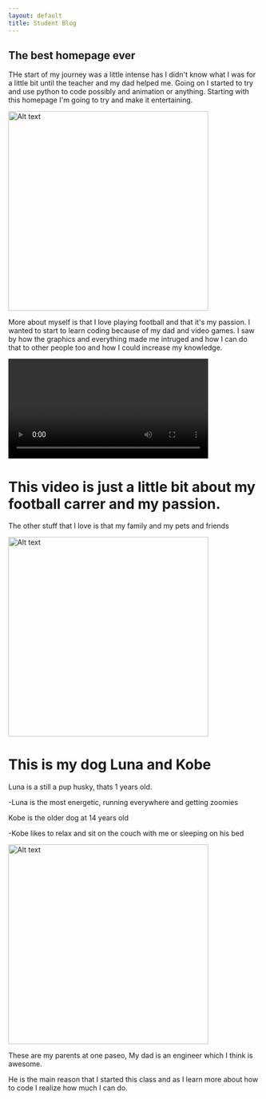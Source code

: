 ```yaml
---
layout: default
title: Student Blog
---
```



## The best homepage ever
THe start of my journey was a little intense has I didn't know what I was for a little bit until the teacher and my dad helped me. Going on I started to try and use python to code possibly and animation or anything. Starting with this homepage I'm going to try and make it entertaining. 



![Alt text]({{site.baseurl}}/images/DSC06914.jpg)



More about myself is that I love playing football and that it's my passion. I wanted to start to learn coding because of my dad and video games. I saw by how the graphics and everything made me intruged and how I can do that to other people too and how I could increase my knowledge.

   

<video width="400" controls>
  <source src="{{site.baseurl}}/images/movie.mov" type="video/mp4">
</video>

# This video is just a little bit about my football carrer and my passion.
The other stuff that I love is that my family and my pets and friends

![Alt text]({{site.baseurl}}/images/IMG_2741.HEIC)

# This is my dog Luna and Kobe
Luna is a still a pup husky, thats 1 years old.

-Luna is the most energetic, running everywhere and getting zoomies


Kobe is the older dog at 14 years old

-Kobe likes to relax and sit on the couch with me or sleeping on his bed

![Alt text]({{site.baseurl}}/images/IMG_1577.HEIC)

These are my parents at one paseo, My dad is an engineer which I think is awesome.

He is the main reason that I started this class and as I learn more about how to code I realize how much I can do.

<style>
img{
    width: 400px;
}


</style>